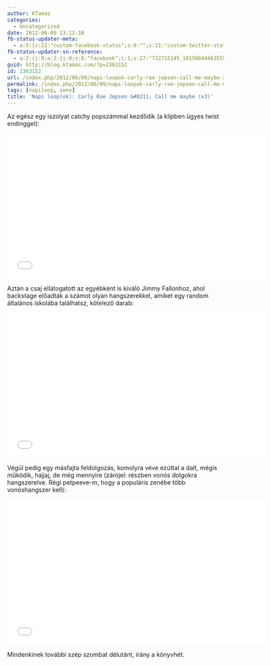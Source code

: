 ```yaml
---
author: KTamas
categories:
  - Uncategorized
date: 2012-06-09 13:12:10
fb-status-updater-meta:
  - a:5:{s:22:"custom-facebook-status";s:0:"";s:21:"custom-twitter-status";s:0:"";s:7:"fb-push";s:1:"1";s:7:"tw-push";s:1:"1";s:4:"push";s:1:"1";}
fb-status-updater-sn-reference:
  - a:2:{i:0;a:2:{i:0;s:8:"facebook";i:1;s:27:"722715145_10150844483555146";}i:1;a:2:{i:0;s:7:"twitter";i:1;s:19:"2.1141540035168E+17";}}
guid: http://blog.ktamas.com/?p=2363152
id: 2363152
url: /index.php/2012/06/09/napi-loopok-carly-rae-jepsen-call-me-maybe-x3/
permalink: /index.php/2012/06/09/napi-loopok-carly-rae-jepsen-call-me-maybe-x3/
tags: [napiloop, zene]
title: 'Napi loop(ok): Carly Rae Jepsen &#8211; Call me maybe (x3)'
---
```


Az egész egy iszolyat catchy popszámmal kezdődik (a klipben ügyes twist endinggel):

<p><iframe width="601" height="338" src="//www.youtube.com/embed/fWNaR-rxAic" frameborder="0" allowfullscreen=""></iframe></p>

Aztán a csaj ellátogatott az egyébként is kiváló Jimmy Fallonhoz, ahol backstage előadták a számot olyan hangszerekkel, amiket egy random általános iskolába találhatsz, kötelező darab:

<p><iframe width="601" height="338" src="//www.youtube.com/embed/lEsPhTbJhuo" frameborder="0" allowfullscreen=""></iframe></p>

Végül pedig egy másfajta feldolgozás, komolyra véve ezúttal a dalt, mégis működik, hajjaj, de még mennyire (zárójel: részben vonós dolgokra hangszerelve. Régi petpeeve-m, hogy a populáris zenébe több vonóshangszer kell):

<p><iframe width="601" height="338" src="//www.youtube.com/embed/sPU8V-nvUEk" frameborder="0" allowfullscreen=""></iframe></p>

Mindenkinek további szép szombat délutánt, irány a könyvhét.
